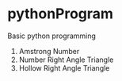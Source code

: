 # pythonProgram
Basic python programming

1. Amstrong Number
2. Number Right Angle Triangle
3. Hollow Right Angle Triangle
